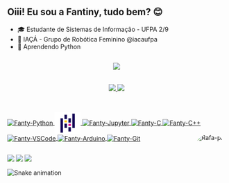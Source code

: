 ## Oiii! Eu sou a Fantiny, tudo bem? 😊

- 🎓 Estudante de Sistemas de Informação - UFPA 2/9
- 🤖 IAÇÁ - Grupo de Robótica Feminino @iacaufpa
- 🐍 Aprendendo Python

##

<div id="header" align="center">
 <img src="https://i.imgur.com/9KK73gJ.jpg"/>
</div>

##

<div align="center">
  <a href="https://github.com/fantysantos">
  <img height="180em" src="https://github-readme-stats.vercel.app/api?username=fantysantos&show_icons=true&theme=great-gatsby&include_all_commits=true&count_private=true"/>
  <img height="180em" src="https://github-readme-stats.vercel.app/api/top-langs/?username=fantysantos&layout=compact&langs_count=7&theme=great-gatsby"/>
</div>

##

<div style="display: inline_block"><br>
  <img align="center" alt="Fanty-Python" height="50" width="60" src="https://cdn.jsdelivr.net/gh/devicons/devicon/icons/python/python-original.svg">
  <img align="center" alt="Fanty-Pandas" height="50" width="60" src="https://raw.githubusercontent.com/devicons/devicon/2ae2a900d2f041da66e950e4d48052658d850630/icons/pandas/pandas-original.svg">
  <img align="center" alt="Fanty-Jupyter" height="50" width="60" src="https://upload.wikimedia.org/wikipedia/commons/3/38/Jupyter_logo.svg">
  <img align="center" alt="Fanty-C" height="50" width="60" src="https://cdn.jsdelivr.net/gh/devicons/devicon/icons/c/c-original.svg">
  <img align="center" alt="Fanty-C++" height="50" width="60" src="https://cdn.jsdelivr.net/gh/devicons/devicon/icons/cplusplus/cplusplus-original.svg">
  <img align="center" alt="Fanty-VSCode" height="50" width="60" src="https://cdn.jsdelivr.net/gh/devicons/devicon/icons/vscode/vscode-original.svg">
  <img align="center" alt="Fanty-Arduino" height="50" width="60" src="https://cdn.jsdelivr.net/gh/devicons/devicon/icons/arduino/arduino-original.svg">
  <img align="center" alt="Fanty-Git" height="50" width="60" src="https://cdn.jsdelivr.net/gh/devicons/devicon/icons/git/git-original.svg">
  <img align="right" alt="Rafa-pic" height="150" style="border-radius:50px;" src="https://i.imgur.com/T26Sjv1.png?width=676&height=676">
</div>

##

<div> 
  <a href="https://instagram.com/fanty_ty" target="_blank"><img src="https://img.shields.io/badge/-Instagram-%23E4405F?style=for-the-badge&logo=instagram&logoColor=white" target="_blank"></a>
  <a href = "mailto:fantiny.santos@icen.ufpa.br"><img src="https://img.shields.io/badge/-fantiny.santos@icen.ufpa.br-%23333?style=for-the-badge&logo=gmail&logoColor=white" target="_blank"></a>
  <a href="https://www.linkedin.com/in/fantiny-santos" target="_blank"><img src="https://img.shields.io/badge/-LinkedIn-%230077B5?style=for-the-badge&logo=linkedin&logoColor=white" target="_blank"></a>
  
  ![Snake animation](https://github.com/FantySantos/FantySantos/blob/output/github-contribution-grid-snake.svg)
  
</div>
